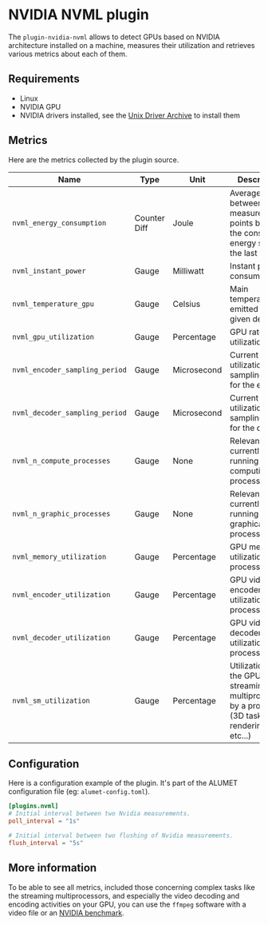 # NVIDIA NVML plugin

The `plugin-nvidia-nvml` allows to detect GPUs based on NVIDIA architecture installed on a machine, measures their utilization and retrieves various metrics about each of them.

## Requirements

- Linux
- NVIDIA GPU
- NVIDIA drivers installed, see the [Unix Driver Archive](https://www.nvidia.com/en-us/drivers/unix/) to install them

## Metrics

Here are the metrics collected by the plugin source.

|Name|Type|Unit|Description|Resource|ResourceConsumer|Attributes|
|----|----|----|-----------|---------|-----------------|----------|
|`nvml_energy_consumption`|Counter Diff|Joule|Average between 2 measurement points based on the consumed energy since the last boot|GPU|LocalMachine||
|`nvml_instant_power`|Gauge|Milliwatt|Instant power consumption|GPU|LocalMachine||
|`nvml_temperature_gpu`|Gauge|Celsius|Main temperature emitted by a given device|GPU|LocalMachine||
|`nvml_gpu_utilization`|Gauge|Percentage|GPU rate utilization|GPU|LocalMachine||
|`nvml_encoder_sampling_period`|Gauge|Microsecond|Current utilization and sampling size for the encoder|GPU|LocalMachine||
|`nvml_decoder_sampling_period`|Gauge|Microsecond|Current utilization and sampling size for the decoder|GPU|LocalMachine||
|`nvml_n_compute_processes`|Gauge|None|Relevant currently running computing processes data|GPU|LocalMachine||
|`nvml_n_graphic_processes`|Gauge|None|Relevant currently running graphical processes data|GPU|LocalMachine||
|`nvml_memory_utilization`|Gauge|Percentage|GPU memory utilization by a process|Process|LocalMachine||
|`nvml_encoder_utilization`|Gauge|Percentage|GPU video encoder utilization by a process|Process|LocalMachine||
|`nvml_decoder_utilization`|Gauge|Percentage|GPU video decoder utilization by a process|Process|LocalMachine||
|`nvml_sm_utilization`|Gauge|Percentage|Utilization of the GPU streaming multiprocessors by a process (3D task and rendering, etc...)|Process|LocalMachine||

## Configuration

Here is a configuration example of the plugin. It's part of the ALUMET configuration file (eg: `alumet-config.toml`).

```toml
[plugins.nvml]
# Initial interval between two Nvidia measurements.
poll_interval = "1s"

# Initial interval between two flushing of Nvidia measurements.
flush_interval = "5s"
```

## More information

To be able to see all metrics, included those concerning complex tasks like the streaming multiprocessors, and especially the video decoding and encoding activities on your GPU, you can use the `ffmpeg` software with a video file or an [NVIDIA benchmark](https://catalog.ngc.nvidia.com/orgs/nvidia/containers/hpc-benchmarks).
